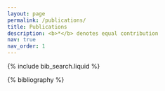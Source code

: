 ```yaml
---
layout: page
permalink: /publications/
title: Publications
description: <b>*</b> denotes equal contribution
nav: true
nav_order: 1
---
```


<!-- _pages/publications.md -->

<!-- Bibsearch Feature -->

{% include bib_search.liquid %}

<div class="publications">

{% bibliography %}

</div>
